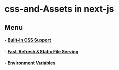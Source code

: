 # css-and-Assets in next-js

## Menu
  #### - [Built-In CSS Support](./CSS.md)
  #### - [Fast-Refresh & Static File Serving ](./Fast-Refresh%20%26%20Static%20File.md)
  #### - [Environment Variables](./Environment-Variables.md)


